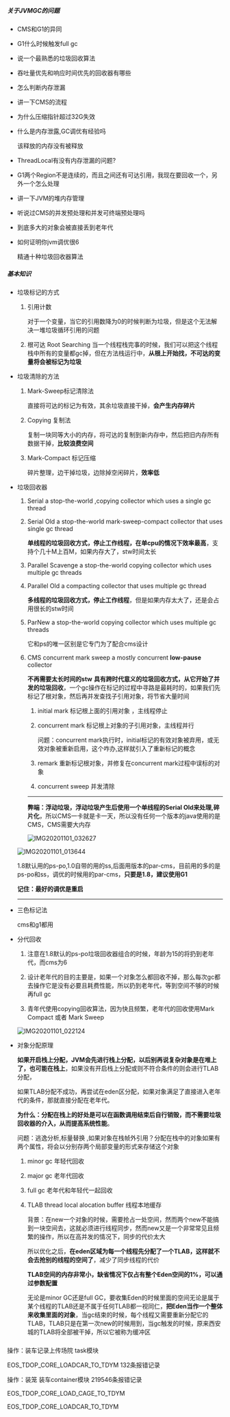 ##### 关于JVMGC的问题

- CMS和G1的异同

- G1什么时候触发full gc

- 说一个最熟悉的垃圾回收算法

- 吞吐量优先和响应时间优先的回收器有哪些

- 怎么判断内存泄漏

- 讲一下CMS的流程

- 为什么压缩指针超过32G失效

- 什么是内存泄露,GC调优有经验吗

  该释放的内存没有被释放

- ThreadLocal有没有内存泄漏的问题?

- G1两个Region不是连续的，而且之间还有可达引用，我现在要回收一个，另外一个怎么处理

- 讲一下JVM的堆内存管理

- 听说过CMS的并发预处理和并发可终端预处理吗

- 到底多大的对象会被直接丢到老年代

- 如何证明你jvm调优很6

  精通十种垃圾回收器算法



##### 基本知识

- 垃圾标记的方式

  1. 引用计数

     对于一个变量，当它的引用数降为0的时候判断为垃圾，但是这个无法解决一堆垃圾循环引用的问题

  2. 根可达 Root Searching
     当一个线程栈完事的时候，我们可以把这个线程栈中所有的变量都gc掉，但在方法栈运行中，**从根上开始找，不可达的变量将会被标记为垃圾**

- 垃圾清除的方法

  1. Mark-Sweep标记清除法

     直接将可达的标记为有效，其余垃圾直接干掉，**会产生内存碎片**

  2. Copying 复制法

     复制一块同等大小的内存，将可达的复制到新内存中，然后把旧内存所有数据干掉，**比较浪费空间**

  3. Mark-Compact 标记压缩

     碎片整理，边干掉垃圾，边除掉空闲碎片，**效率低**

- 垃圾回收器

  1. Serial  a stop-the-world ,copying collector which uses a single gc thread   

  2. Serial Old  a stop-the-world mark-sweep-compact collector that uses single gc thread

     **单线程的垃圾回收方式，停止工作线程，在单cpu的情况下效率最高**，支持个几十M上百M，如果内存大了，stw时间太长

  3. Parallel Scavenge a stop-the-world copying collector which uses multiple gc threads

  4. Parallel Old a compacting collector that uses multiple gc thread

     **多线程的垃圾回收方式，停止工作线程**，但是如果内存太大了，还是会占用很长的stw时间

  5. ParNew a stop-the-world copying collector which uses multiple gc threads

     它和ps的唯一区别是它专门为了配合cms设计

  6. CMS concurrent mark sweep  a mostly concurrent **low-pause** collector  

     **不再需要太长时间的stw** **具有跨时代意义的垃圾回收方式，从它开始了并发的垃圾回收**，一个gc操作在标记的过程中寻路是最耗时的，如果我们先标记了根对象，然后再并发查找子引用对象，将节省大量时间

     1. initial mark  标记根上面的引用对象 ，主线程停止

     2. concurrent mark  标记根上对象的子引用对象，主线程并行

        问题：concurrent mark执行时，initial标记的有效对象被弃用，或无效对象被重新启用，这个咋办,这样就引入了重新标记的概念

     3. remark  重新标记根对象，并修复在concurrent mark过程中误标的对象

     4. concurrent sweep  并发清除

     ****

     **弊端：浮动垃圾，浮动垃圾产生后使用一个单线程的Serial Old来处理,碎片化**，所以CMS一卡就是卡一天，所以没有任何一个版本的java使用的是CMS，CMS需要大内存

     ![IMG20201101_032627](d:\user\01385150\desktop\IMG20201101_032627.jpg)

  ![IMG20201101_013644](d:\user\01385150\desktop\IMG20201101_013644.jpg)

  1.8默认用的ps-po,1.0自带的用的ss,后面用版本的par-cms，目前用的多的是ps-po和ss，调优的时候用的par-cms，**只要是1.8，建议使用G1**

  **记住：最好的调优是重启**

  ------

  

- 三色标记法

  cms和g1都用

- 分代回收

  1. 注意在1.8默认的ps-po垃圾回收器组合的时候，年龄为15的将扔到老年代，而cms为6

  2. 设计老年代的目的主要是，如果一个对象怎么都回收不掉，那么每次gc都去操作它是没有必要且耗费性能，所以扔到老年代，等到空间不够的时候再full gc
  3. 青年代使用copying回收算法，因为快且频繁，老年代的回收使用Mark Compact 或者 Mark Sweep

  ![IMG20201101_022124](d:\user\01385150\desktop\IMG20201101_022124.jpg)

- 对象分配原理

  **如果开启栈上分配，JVM会先进行栈上分配，以后别再说复杂对象是在堆上了，也可能在栈上**，如果没有开启栈上分配或则不符合条件的则会进行TLAB分配，

  如果TLAB分配不成功，再尝试在eden区分配，如果对象满足了直接进入老年代的条件，那就直接分配在老年代。

  **为什么：分配在栈上的好处是可以在函数调用结束后自行销毁，而不需要垃圾回收器的介入，从而提高系统性能**。 

  问题：逃逸分析,标量替换 ,如果对象在栈帧外引用？分配在栈中的对象如果有两个属性，将会以分别存两个局部变量的形式来存储这个对象

  1. minor gc  年轻代回收

  2. major gc  老年代回收

  3. full gc       老年代和年轻代一起回收

  4. TLAB  thread local alocation buffer 线程本地缓存

     背景：在new一个对象的时候，需要抢占一处空间，然而两个new不能搞到一块空间去，这就必须进行线程同步，然而new又是一个非常常见且频繁的操作，所以在高并发的情况下，同步的代价太大

     所以优化之后，**在eden区域为每一个线程先分配了一个TLAB，这样就不会去抢别的线程的空间了**，减少了同步线程的代价

     **TLAB空间的内存非常小，缺省情况下仅占有整个Eden空间的1%，可以通过参数配置**

     无论是minor GC还是full GC，要收集Eden的时候里面的空间无论是属于某个线程的TLAB还是不属于任何TLAB都一视同仁，**把Eden当作一个整体来收集里面的对象**，当gc结束的时候，每个线程又需要重新分配它的TLAB，TLAB只是在第一次new的时候用到，当gc触发的时候，原来西安城的TLAB将全部被干掉，所以它被称为缓冲区







##### 

操作：装车记录上传场院 task模块

EOS_TDOP_CORE_LOADCAR_TO_TDYM 132条报错记录

操作：装笼 装车container模块  219546条报错记录

EOS_TDOP_CORE_LOAD_CAGE_TO_TDYM 

EOS_TDOP_CORE_LOADCAR_TO_TDYM 

